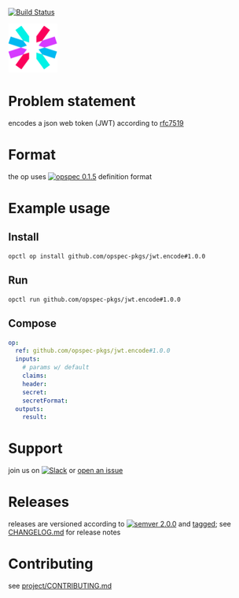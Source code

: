 [![Build Status](https://travis-ci.org/opspec-pkgs/jwt.encode.svg?branch=master)](https://travis-ci.org/opspec-pkgs/jwt.encode)

<img src="icon.svg" alt="icon" height="100px">

# Problem statement

encodes a json web token (JWT) according to [rfc7519](https://tools.ietf.org/html/rfc7519)

# Format

the op uses [![opspec 0.1.5](https://img.shields.io/badge/opspec-0.1.5-brightgreen.svg?colorA=6b6b6b&colorB=fc16be)](https://opspec.io/0.1.5) definition format

# Example usage

## Install

```shell
opctl op install github.com/opspec-pkgs/jwt.encode#1.0.0
```

## Run

```
opctl run github.com/opspec-pkgs/jwt.encode#1.0.0
```

## Compose

```yaml
op:
  ref: github.com/opspec-pkgs/jwt.encode#1.0.0
  inputs:
    # params w/ default
    claims:
    header:
    secret:
    secretFormat:
  outputs:
    result:
```

# Support

join us on
[![Slack](https://opctl-slackin.herokuapp.com/badge.svg)](https://opctl-slackin.herokuapp.com/)
or
[open an issue](https://github.com/opspec-pkgs/jwt.encode/issues)

# Releases

releases are versioned according to
[![semver 2.0.0](https://img.shields.io/badge/semver-2.0.0-brightgreen.svg)](http://semver.org/spec/v2.0.0.html)
and [tagged](https://git-scm.com/book/en/v2/Git-Basics-Tagging); see
[CHANGELOG.md](CHANGELOG.md) for release notes

# Contributing

see
[project/CONTRIBUTING.md](https://github.com/opspec-pkgs/project/blob/master/CONTRIBUTING.md)
